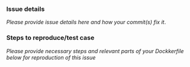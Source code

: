 ### Issue details

_Please provide issue details here and how your commit(s) fix it_.

### Steps to reproduce/test case

_Please provide necessary steps and relevant parts of your Dockkerfile
below for reproduction of this issue_

<!--
Please include tests in your pull request, it greatly helps others to
ensure this particular issue won't be re-introduced again.
-->
